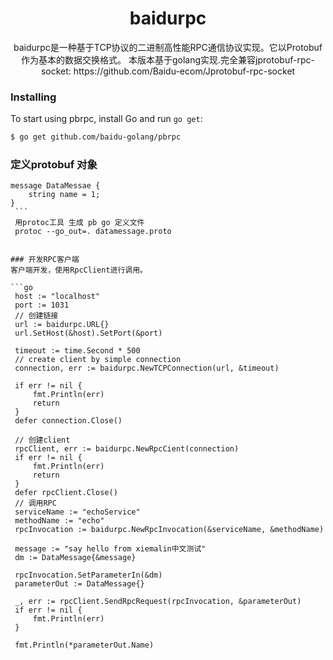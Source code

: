 <!--
 * @Author: Malin Xie
 * @Description: 
 * @Date: 2021-08-06 13:37:43
-->
<h1 align="center">baidurpc</h1>

<p align="center">
baidurpc是一种基于TCP协议的二进制高性能RPC通信协议实现。它以Protobuf作为基本的数据交换格式。
本版本基于golang实现.完全兼容jprotobuf-rpc-socket: https://github.com/Baidu-ecom/Jprotobuf-rpc-socket
</p>


### Installing 

To start using pbrpc, install Go and run `go get`:

```sh
$ go get github.com/baidu-golang/pbrpc
```

### 定义protobuf 对象
   ```property
   message DataMessae {
	   string name = 1;
   }
	```
	用protoc工具 生成 pb go 定义文件
	protoc --go_out=. datamessage.proto


### 开发RPC客户端
客户端开发，使用RpcClient进行调用。

```go
	host := "localhost"
	port := 1031
    // 创建链接
	url := baidurpc.URL{}
	url.SetHost(&host).SetPort(&port)

	timeout := time.Second * 500
	// create client by simple connection
	connection, err := baidurpc.NewTCPConnection(url, &timeout)
   
	if err != nil {
		fmt.Println(err)
		return
	}
    defer connection.Close()

    // 创建client
    rpcClient, err := baidurpc.NewRpcCient(connection)
    if err != nil {
		fmt.Println(err)
		return
	}
	defer rpcClient.Close()
    // 调用RPC
	serviceName := "echoService"
	methodName := "echo"
	rpcInvocation := baidurpc.NewRpcInvocation(&serviceName, &methodName)

	message := "say hello from xiemalin中文测试"
	dm := DataMessage{&message}

	rpcInvocation.SetParameterIn(&dm)
	parameterOut := DataMessage{}

	_, err := rpcClient.SendRpcRequest(rpcInvocation, &parameterOut)
	if err != nil {
		fmt.Println(err)
	}

	fmt.Println(*parameterOut.Name)
```

